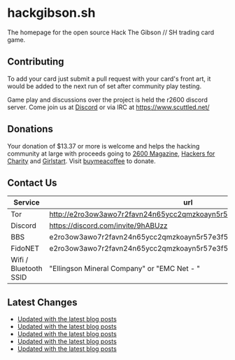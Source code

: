 # hackgibson.sh
The homepage for the open source Hack The Gibson // SH trading card game.


## Contributing

To add your card just submit a pull request with your card's front art, it would be added to the next run of set after community play testing.

Game play and discussions over the project is held the r2600 discord server. Come join us at [Discord](https://discord.com/invite/9hABUzz) or via IRC at https://www.scuttled.net/


## Donations

Your donation of $13.37 or more is welcome and helps the hacking community at large with proceeds going to [2600 Magazine](https://2600.com/), [Hackers for Charity](https://hackersforcharity.org) and [Girlstart](https://girlstart.org).  Visit [buymeacoffee](https://www.buymeacoffee.com/hackgibson.sh) to donate.


## Contact Us

Service | url
-|-
Tor | http://e2ro3ow3awo7r2favn24n65ycc2qmzkoayn5r57e3f56nvjwdcgg32ad.onion
Discord | https://discord.com/invite/9hABUzz
BBS | e2ro3ow3awo7r2favn24n65ycc2qmzkoayn5r57e3f56nvjwdcgg32ad.onion:23
FidoNET | e2ro3ow3awo7r2favn24n65ycc2qmzkoayn5r57e3f56nvjwdcgg32ad.onion:24554
Wifi / Bluetooth SSID | "Ellingson Mineral Company" or "EMC Net - <fidonet address>"

## Latest Changes
<!-- BLOG-POST-LIST:START -->
- [Updated with the latest blog posts](https://github.com/DFW2600/hackgibson.sh/commit/837c0878410e73c54b3258ee60cc4fa5582126e4)
- [Updated with the latest blog posts](https://github.com/DFW2600/hackgibson.sh/commit/4878c6e0eb998beb63368c64e6a80473c8d78b1a)
- [Updated with the latest blog posts](https://github.com/DFW2600/hackgibson.sh/commit/ea366a4d2e1c002e7153adff0d77607b83824f0e)
- [Updated with the latest blog posts](https://github.com/DFW2600/hackgibson.sh/commit/638b55339cee0fc70585d62731d00ae4537a6182)
- [Updated with the latest blog posts](https://github.com/DFW2600/hackgibson.sh/commit/fab80591f7803ee45adfc6a3739db96530c6e45d)
<!-- BLOG-POST-LIST:END -->

